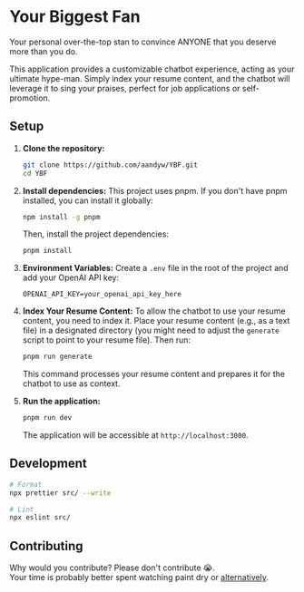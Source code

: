 # Your Biggest Fan

Your personal over-the-top stan to convince ANYONE that you deserve more than you do.

This application provides a customizable chatbot experience, acting as your ultimate hype-man. Simply index your resume content, and the chatbot will leverage it to sing your praises, perfect for job applications or self-promotion.

## Setup

1.  **Clone the repository:**
    ```bash
    git clone https://github.com/aandyw/YBF.git
    cd YBF
    ```

2.  **Install dependencies:**
    This project uses pnpm. If you don't have pnpm installed, you can install it globally:
    ```bash
    npm install -g pnpm
    ```
    Then, install the project dependencies:
    ```bash
    pnpm install
    ```

3.  **Environment Variables:**
    Create a `.env` file in the root of the project and add your OpenAI API key:
    ```
    OPENAI_API_KEY=your_openai_api_key_here
    ```

4.  **Index Your Resume Content:**
    To allow the chatbot to use your resume content, you need to index it. Place your resume content (e.g., as a text file) in a designated directory (you might need to adjust the `generate` script to point to your resume file). Then run:
    ```bash
    pnpm run generate
    ```
    This command processes your resume content and prepares it for the chatbot to use as context.

5.  **Run the application:**
    ```bash
    pnpm run dev
    ```

    The application will be accessible at `http://localhost:3000`.

## Development

```bash
# Format
npx prettier src/ --write

# Lint
npx eslint src/
```

## Contributing

Why would you contribute? Please don't contribute 😭.  
Your time is probably better spent watching paint dry or [alternatively](https://www.youtube.com/watch?v=dQw4w9WgXcQ).

